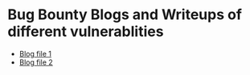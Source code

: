 # Bug Bounty Blogs and Writeups of different vulnerablities
- [Blog file 1](files/file1.md)
- [Blog file 2](files/file2.md)
